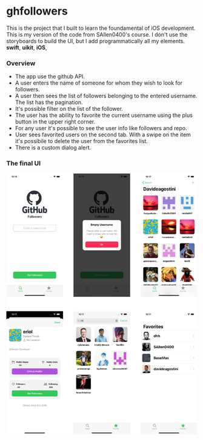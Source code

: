 # ghfollowers

This is the project that I built to learn the foundamental of iOS development. This is my version of the code from SAllen0400's course. I don't use the storyboards to build the UI, but I add programmatically all my elements.
**swift**, **uikit**, **iOS**, 

### Overview
* The app use the github API.
* A user enters the name of someone for whom they wish to look for followers.
* A user then sees the list of followers belonging to the entered username. The list has the pagination.
* It's possible filter on the list of the follower.
* The user has the ability to favorite the current username using the plus button in the upper right corner.
* For any user it's possible to see the user info like followers and repo.
* User sees favorited users on the second tab. With a swipe on the item it's possibile to delete the user from the favorites list.
* There is a custom dialog alert.

### The final UI
![Screenshot GHFollowers](https://github.com/davideagostini/ghfollowers/blob/master/screenshot.jpg)

